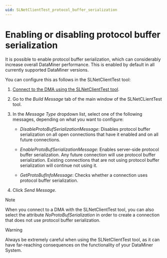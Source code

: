 ```yaml
---
uid: SLNetClientTest_protocol_buffer_serialization
---
```


# Enabling or disabling protocol buffer serialization

It is possible to enable protocol buffer serialization, which can considerably increase overall DataMiner performance. This is enabled by default in all currently supported DataMiner versions.

You can configure this as follows in the SLNetClientTest tool:

1. [Connect to the DMA using the SLNetClientTest tool](xref:Connecting_to_a_DMA_with_the_SLNetClientTest_tool).

1. Go to the *Build Message* tab of the main window of the SLNetCLientTest tool.

1. In the *Message Type* dropdown list, select one of the following messages, depending on what you want to configure:

   - *DisableProtoBufSerializationMessage*: Disables protocol buffer serialization on all open connections that have it enabled and on all future connections.

   - *EnableProtoBufSerializationMessage*: Enables server-side protocol buffer serialization. Any future connection will use protocol buffer serialization. Existing connections that are not using protocol buffer serialization will continue not using it.

   - *GetProtoBufInfoMessage*: Checks whether a connection uses protocol buffer serialization.

1. Click *Send Message*.

> [!NOTE]
> When you connect to a DMA with the SLNetClientTest tool, you can also select the attribute *NoProtoBufSerialization* in order to create a connection that does not use protocol buffer serialization.

> [!WARNING]
> Always be extremely careful when using the SLNetClientTest tool, as it can have far-reaching consequences on the functionality of your DataMiner System.
